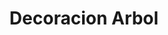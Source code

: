 ---
title: "Decoracion Arbol"
description: "En esta ocasion decoramos este hermoso arbol"
imageUrl: "https://datosthunder.blob.core.windows.net/mj-studio/syleth-gallery-2.jpg"
pubDate: "Ene 09 2025"
category: "Hogar"
---